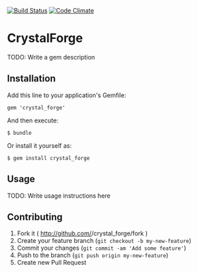 [![Build Status](https://travis-ci.org/benfalk/crystal_forge.svg?branch=master)](https://travis-ci.org/benfalk/crystal_forge)
[![Code Climate](https://codeclimate.com/github/benfalk/crystal_forge/badges/gpa.svg)](https://codeclimate.com/github/benfalk/crystal_forge)

# CrystalForge

TODO: Write a gem description

## Installation

Add this line to your application's Gemfile:

    gem 'crystal_forge'

And then execute:

    $ bundle

Or install it yourself as:

    $ gem install crystal_forge

## Usage

TODO: Write usage instructions here

## Contributing

1. Fork it ( http://github.com/<my-github-username>/crystal_forge/fork )
2. Create your feature branch (`git checkout -b my-new-feature`)
3. Commit your changes (`git commit -am 'Add some feature'`)
4. Push to the branch (`git push origin my-new-feature`)
5. Create new Pull Request
